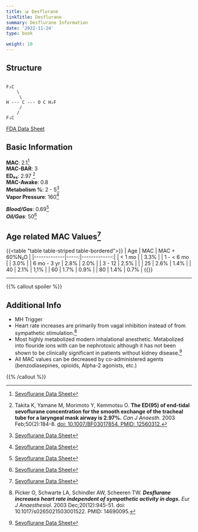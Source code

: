 ```yaml
---
title: 📊 Desflurane
linkTitle: Desflurane
summary: Desflurane Information
date: '2022-11-24'
type: book

weight: 10
---
```




## Structure

```goat

F₃C
    \
     \
H --- C --- O C H₂F                          
     /
    / 
F₃C 

```

    
[FDA Data Sheet](https://www.accessdata.fda.gov/drugsatfda_docs/label/2006/020478s016lbl.pdf)

## Basic Information

**MAC**: 2.1[^1]  
**MAC-BAR**: 3  
**ED₉₅**: 2.97 [^2]  
**MAC-Awake**: 0.8  
**Metabolism %**: 2 - 5[^1]  
**Vapor Pressure**: 160[^1]  

***Blood/Gas***: 0.69[^1]  
***Oil/Gas***: 50[^1]

## Age related MAC Values[^1]
{{<table "table table-striped table-bordered">}}
| Age         | MAC  | MAC + 60%N₂O |
|-------------|-----:|-------------:|
| < 1 mo      |      |        3.3%  |
| 1 - < 6 mo  |      |        3.0%  |
| 6 mo - 3 yr | 2.8% |        2.0%  |
| 3 - 12      | 2.5% |              |
| 25          | 2.6% |        1.4%  |
| 40          | 2.1% |        1,1%  |
| 60          | 1.7% |        0.9%  |
| 80          | 1.4% |        0.7%  |
{{</table>}}  

---
  
{{% callout spoiler %}}
## Additional Info

 - MH Trigger
 - Heart rate increases are primarily from vagal inhibition instead of from sympathetic stimulation.[^3]
 - Most highly metabolized modern inhalational anesthetic.  Metabolized into flouride ions with can be nephrotoxic although it has not been shown to be clinically significant in patients without kidney disease.[^1]
 - All MAC values can be decreased by co-administered agents (benzodiasepines, opioids, Alpha-2 agonists, etc.)

{{% /callout %}}

[^1]: [Sevoflurane Data Sheet](https://www.accessdata.fda.gov/drugsatfda_docs/label/2006/020478s016lbl.pdf)
[^2]: Takita K, Yamane M, Morimoto Y, Kemmotsu O. **The ED(95) of end-tidal sevoflurane concentration for the smooth exchange of the tracheal tube for a laryngeal mask airway is 2.97%.** *Can J Anaesth*. 2003 Feb;50(2):184-8. [doi: 10.1007/BF03017854. PMID: 12560312.](https://pubmed.ncbi.nlm.nih.gov/12560312/)
[^3]: Picker O, Schwarte LA, Schindler AW, Scheeren TW. ***Desflurane increases heart rate independent of sympathetic activity in dogs.*** *Eur J Anaesthesiol.* 2003 Dec;20(12):945-51. doi: 10.1017/s0265021503001522. PMID: 14690095.